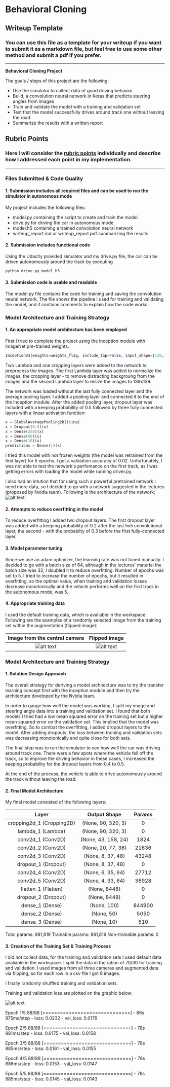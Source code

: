 # **Behavioral Cloning** 

## Writeup Template

### You can use this file as a template for your writeup if you want to submit it as a markdown file, but feel free to use some other method and submit a pdf if you prefer.

---

**Behavioral Cloning Project**

The goals / steps of this project are the following:
* Use the simulator to collect data of good driving behavior
* Build, a convolution neural network in Keras that predicts steering angles from images
* Train and validate the model with a training and validation set
* Test that the model successfully drives around track one without leaving the road
* Summarize the results with a written report


[image1]: examples/nvidia-model.png 
[image2]: examples/loss.jpg
[image3]: examples/tr_image.jpg
[image4]: examples/fltr_image.jpg


## Rubric Points
### Here I will consider the [rubric points](https://review.udacity.com/#!/rubrics/432/view) individually and describe how I addressed each point in my implementation.  

---
### Files Submitted & Code Quality

#### 1. Submission includes all required files and can be used to run the simulator in autonomous mode

My project includes the following files:
* model.py containing the script to create and train the model
* drive.py for driving the car in autonomous mode
* model.h5 containing a trained convolution neural network 
* writeup_report.md or writeup_report.pdf summarizing the results

#### 2. Submission includes functional code
Using the Udacity provided simulator and my drive.py file, the car can be driven autonomously around the track by executing 
```sh
python drive.py model.h5
```

#### 3. Submission code is usable and readable

The model.py file contains the code for training and saving the convolution neural network. The file shows the pipeline I used for training and validating the model, and it contains comments to explain how the code works.

### Model Architecture and Training Strategy

#### 1. An appropriate model architecture has been employed

First I tried to complete the project using the inception module with ImageNet pre-trained weights. 

```python
InceptionV3(weights=weights_flag, include_top=False, input_shape=(139,139,3)) 
```
Two Lambda and one cropping layers were added to the network to preprocess the images. The first Lambda layer was added to normalize the images, the cropping layer - to remove distracting backgroung from the images and the second Lambda layer to resize the images to 139x139. 

The network was loaded without the last fully connected layer and the average pooling layer. I added a pooling layer and connected it to the end of the Inception module. After the added pooling layer, dropout layer was included with a keeping probability of 0.5 followed by three fully connected layers with a linear activation function:

```python
x = GlobalAveragePooling2D()(inp)
x = Dropout(0.5)(x)
x = Dense(256)(x)
x = Dense(50)(x)
x = Dense(10)(x)
predictions = Dense(1)(x)
```

I tried this model with not frozen weights (the model was retrained from the first layer) for 5 epochs. I got a validation accuracy of 0.02. Unfortunately, I was not able to test the network's perfomance on the first track, as I was getting errors with loading the model while running driver.py. 

I also had an intution that for using such a powerful pretrained network I need more data, so I decided to go with a network suggested in the lectures (proposed by Nvidia team). Following is the architecture of the network: ![alt text][image1].


#### 2. Attempts to reduce overfitting in the model

To reduce overfitting I added two dropout layers. The first dropout layer was added with a keeping probability of 0.2 after the last 5x5 convolutional layer, the second - with the probabilty of 0.3 before the first fully-connected layer.  

#### 3. Model parameter tuning

Since we use an adam optimizer, the learning rate was not tuned manually. I decided to go with a batch size of 64, although in the lectures' material the batch size was 32, I doubled it to reduce overfitting. Number of epochs was set to 5. I tried to increase the number of epochs, but it resulted in overfitting, so the optimal value, when training and validation losses decrease monotonically and the vehicle performs well on the first track in the autonomous mode, was 5.

#### 4. Appropriate training data

I used the default training data, which is avaliable in the workspace. Following are the examples of a randomly selected image from the training set within the augmentation (flipped image):

Image from the central camera            |  Flipped image                              |
:---------------------------------------:|:-------------------------------------------:|
![alt text][image3]                      |  ![alt text][image4]


### Model Architecture and Training Strategy

#### 1. Solution Design Approach

The overall strategy for deriving a model architecture was to try the transfer learning concept first with the inception module and then try the architecture developed by the Nvidia team. 

In order to gauge how well the model was working, I split my image and steering angle data into a training and validation set. I found that both models I tried had a low mean squared error on the training set but a higher mean squared error on the validation set. This implied that the model was overfitting. So to combat the overfitting, I added dropout layers to the model. After adding dropouts, the loss between training and validation sets was decreasing monotonically and quite close for both sets.

The final step was to run the simulator to see how well the car was driving around track one. There were a few spots where the vehicle fell off the track, so to improve the driving behavior in these cases, I increased the keeping probability for the dropout layers from 0.4 to 0.5.

At the end of the process, the vehicle is able to drive autonomously around the track without leaving the road.

#### 2. Final Model Architecture

My final model consisted of the following layers:

| Layer         		      |     Output Shape 	|  Params            |
|:---------------------------:|:-------------------:|:------------------:|
| cropping2d_1 (Cropping2D)   | (None, 90, 320, 3)  |  0    			 | 
| lambda_1 (Lambda)      	  | (None, 90, 320, 3)  |  0                 |
| conv2d_1 (Conv2D) 		  |	(None, 43, 158, 24) | 1824               |
| conv2d_2 (Conv2D) 	      | (None, 20, 77, 36)  | 21636              |
| conv2d_3 (Conv2D)  	      | (None, 8, 37, 48)   | 43248              |
| dropout_1 (Dropout) 	      | (None, 8, 37, 48)   |  0                 |
| conv2d_4 (Conv2D) 	      | (None, 6, 35, 64)   | 27712  			 |
| conv2d_5 (Conv2D)           | (None, 4, 33, 64)   | 36928              |
| flatten_1 (Flatten)         | (None, 8448)        |  0                 |  
| dropout_2 (Dropout)		  |	(None, 8448)		|  0				 |
| dense_1 (Dense)             | (None, 100)         | 844900             |
| dense_2 (Dense)             | (None, 50)          | 5050               |
| dense_3 (Dense) 			  |	(None, 10)			| 510			     |


Total params: 981,819
Trainable params: 981,819
Non-trainable params: 0


#### 3. Creation of the Training Set & Training Process

I did not collect data, for the training and validation sets I used default data avaliable in the workspace. I split the data in the ration of 70/30 for training and validation. I used images from all three cameras and augmented data via flipping, so for each row in a csv file I got 6 images.   

I finally randomly shuffled training and validation sets. 

Training and validation loss are plotted on the graphic below:

![alt text][image2]

Epoch 1/5
88/88 [==============================] - 86s 975ms/step - loss: 0.0232 - val_loss: 0.0179

Epoch 2/5
88/88 [==============================] - 78s 881ms/step - loss: 0.0175 - val_loss: 0.0158

Epoch 3/5
88/88 [==============================] - 78s 885ms/step - loss: 0.0161 - val_loss: 0.0155

Epoch 4/5
88/88 [==============================] - 78s 886ms/step - loss: 0.0153 - val_loss: 0.0147

Epoch 5/5
88/88 [==============================] - 78s 885ms/step - loss: 0.0145 - val_loss: 0.0143